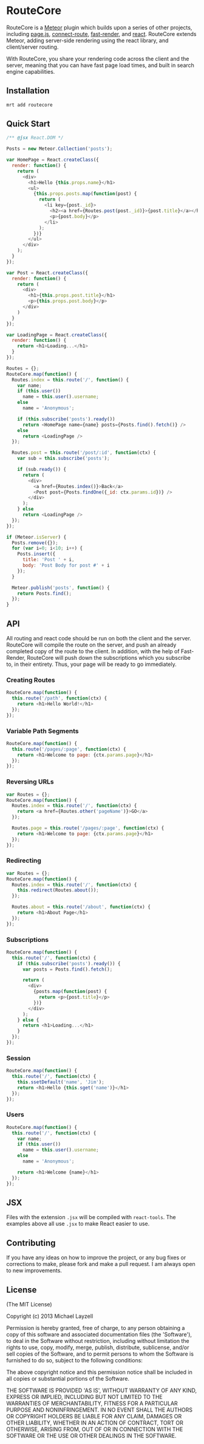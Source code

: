 # RouteCore

RouteCore is a [Meteor](http://meteor.com) plugin which builds upon a series of other projects, including [page.js](http://visionmedia.github.io/page.js/), [connect-route](https://github.com/baryshev/connect-route), [fast-render](http://meteorhacks.com/fast-render/), and [react](http://facebook.github.io/react/). RouteCore extends Meteor, adding server-side rendering using the react library, and client/server routing.

With RouteCore, you share your rendering code across the client and the server, meaning that you can have fast page load times, and built in search engine capabilities.

## Installation

```bash
mrt add routecore
```

## Quick Start

```javascript
/** @jsx React.DOM */

Posts = new Meteor.Collection('posts');

var HomePage = React.createClass({
  render: function() {
    return (
      <div>
        <h1>Hello {this.props.name}</h1>
        <ul>
          {this.props.posts.map(function(post) {
            return (
              <li key={post._id}>
                <h2><a href={Routes.post(post._id)}>{post.title}</a></h2>
                <p>{post.body}</p>
              </li>
            );
          })}
        </ul>
      </div>
    );
  }
});

var Post = React.createClass({
  render: function() {
    return (
      <div>
        <h1>{this.props.post.title}</h1>
        <p>{this.props.post.body}</p>
      </div>
    )
  }
});

var LoadingPage = React.createClass({
  render: function() {
    return <h1>Loading...</h1>
  }
});

Routes = {};
RouteCore.map(function() {
  Routes.index = this.route('/', function() {
    var name;
    if (this.user())
      name = this.user().username;
    else
      name = 'Anonymous';

    if (this.subscribe('posts').ready())
      return <HomePage name={name} posts={Posts.find().fetch()} />
    else
      return <LoadingPage />
  });

  Routes.post = this.route('/post/:id', function(ctx) {
    var sub = this.subscribe('posts');

    if (sub.ready()) {
      return (
        <div>
          <a href={Routes.index()}>Back</a>
          <Post post={Posts.findOne({_id: ctx.params.id})} />
        </div>
      );
    } else
      return <LoadingPage />
  });
});

if (Meteor.isServer) {
  Posts.remove({});
  for (var i=0; i<10; i++) {
    Posts.insert({
      title: 'Post ' + i,
      body: 'Post Body for post #' + i
    });
  }

  Meteor.publish('posts', function() {
    return Posts.find();
  });
}
```

## API

All routing and react code should be run on both the client and the server.
RouteCore will compile the route on the server, and push an already completed
copy of the route to the client. In addition, with the help of Fast-Render,
RouteCore will push down the subscriptions which you subscribe to, in their
entirety.  Thus, your page will be ready to go immediately.

### Creating Routes
```javascript
RouteCore.map(function() {
  this.route('/path', function(ctx) {
    return <h1>Hello World!</h1>
  });
});
```

### Variable Path Segments
```javascript
RouteCore.map(function() {
  this.route('/pages/:page', function(ctx) {
    return <h1>Welcome to page: {ctx.params.page}</h1>
  });
});
```

### Reversing URLs
```javascript
var Routes = {};
RouteCore.map(function() {
  Routes.index = this.route('/', function(ctx) {
    return <a href={Routes.other('pageName')}>GO</a>
  });

  Routes.page = this.route('/pages/:page', function(ctx) {
    return <h1>Welcome to page: {ctx.params.page}</h1>
  });
});
```

### Redirecting
```javascript
var Routes = {};
RouteCore.map(function() {
  Routes.index = this.route('/', function(ctx) {
    this.redirect(Routes.about());
  });

  Routes.about = this.route('/about', function(ctx) {
    return <h1>About Page</h1>
  });
});
```

### Subscriptions
```javascript
RouteCore.map(function() {
  this.route('/', function(ctx) {
    if (this.subscribe('posts').ready()) {
      var posts = Posts.find().fetch();

      return (
        <div>
          {posts.map(function(post) {
            return <p>{post.title}</p>
          })}
        </div>
      );
    } else {
      return <h1>Loading...</h1>
    }
  });
});
```

### Session
```javascript
RouteCore.map(function() {
  this.route('/', function(ctx) {
    this.ssetDefault('name', 'Jim');
    return <h1>Hello {this.sget('name')}</h1>
  });
});
```

### Users
```javascript
RouteCore.map(function() {
  this.route('/', function(ctx) {
    var name;
    if (this.user())
      name = this.user().username;
    else
      name = 'Anonymous';

    return <h1>Welcome {name}</h1>
  });
});
```

## JSX

Files with the extension `.jsx` will be compiled with `react-tools`. The examples above all use `.jsx` to make React easier to use.

## Contributing

If you have any ideas on how to improve the project, or any bug fixes or corrections to make, please fork and make a pull request. I am always open to new improvements.

## License

(The MIT License)

Copyright (c) 2013 Michael Layzell

Permission is hereby granted, free of charge, to any person obtaining
a copy of this software and associated documentation files (the
'Software'), to deal in the Software without restriction, including
without limitation the rights to use, copy, modify, merge, publish,
distribute, sublicense, and/or sell copies of the Software, and to
permit persons to whom the Software is furnished to do so, subject to
the following conditions:

The above copyright notice and this permission notice shall be
included in all copies or substantial portions of the Software.

THE SOFTWARE IS PROVIDED 'AS IS', WITHOUT WARRANTY OF ANY KIND,
EXPRESS OR IMPLIED, INCLUDING BUT NOT LIMITED TO THE WARRANTIES OF
MERCHANTABILITY, FITNESS FOR A PARTICULAR PURPOSE AND NONINFRINGEMENT.
IN NO EVENT SHALL THE AUTHORS OR COPYRIGHT HOLDERS BE LIABLE FOR ANY
CLAIM, DAMAGES OR OTHER LIABILITY, WHETHER IN AN ACTION OF CONTRACT,
TORT OR OTHERWISE, ARISING FROM, OUT OF OR IN CONNECTION WITH THE
SOFTWARE OR THE USE OR OTHER DEALINGS IN THE SOFTWARE.

